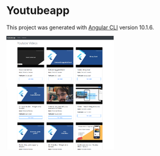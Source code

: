 # Youtubeapp

This project was generated with [Angular CLI](https://github.com/angular/angular-cli) version 10.1.6.

<img src="13-captures/1.png" height="300">
